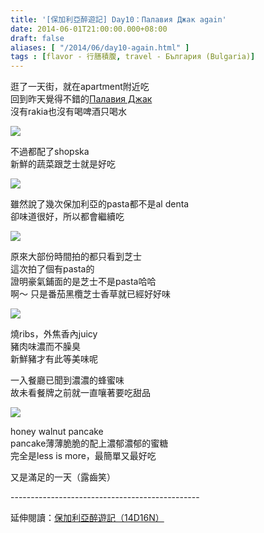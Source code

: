 ```yaml
---
title: '[保加利亞醉遊記] Day10：Палавия Джак again'
date: 2014-06-01T21:00:00.000+08:00
draft: false
aliases: [ "/2014/06/day10-again.html" ]
tags : [flavor - 行膳積腹, travel - България (Bulgaria)]
---
```


逛了一天街，就在apartment附近吃  
回到昨天覺得不錯的[Палавия Джак](https://hidie.net/bulgaria9d/)  
沒有rakia也沒有喝啤酒只喝水  

![](/images/bulgaria10f1.jpg)

不過都配了shopska  
新鮮的蔬菜跟芝士就是好吃  

![](/images/bulgaria10f2.jpg)

雖然說了幾次保加利亞的pasta都不是al denta  
卻味道很好，所以都會繼續吃  

![](/images/bulgaria10f3.jpg)

原來大部份時間拍的都只看到芝士  
這次拍了個有pasta的  
證明豪氣鋪面的是芝士不是pasta哈哈  
啊～ 只是番茄黑欖芝士香草就已經好好味  

![](/images/bulgaria10f4.jpg)

燒ribs，外焦香內juicy  
豬肉味濃而不臊臭  
新鮮豬才有此等美味呢  
  
一入餐廳已聞到濃濃的蜂蜜味  
故未看餐牌之前就一直嚷著要吃甜品  

![](/images/bulgaria10f5.jpg)

honey walnut pancake  
pancake薄薄脆脆的配上濃郁濃郁的蜜糖  
完全是less is more，最簡單又最好吃  
  
又是滿足的一天（露齒笑）  
  
\-----------------------------------------------  
  
延伸閱讀：[保加利亞醉遊記（14D16N）](https://hidie.net/bulgaria14d16n/)
